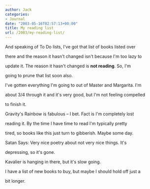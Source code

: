 ```yaml
---
author: Jack
categories:
- Journal
date: "2003-05-16T02:57:13+00:00"
title: My reading list
url: /2003/my-reading-list/
---
```


And speaking of To Do lists, I've got that list of books listed over
  

  
there and the reason it hasn't changed isn't because I'm too lazy to
  

  
update it. The reason it hasn't changed is **not reading**. So, I'm
  

  
going to prune that list soon also.

I've gotten everything I'm going to out of Master and Margarita. I'm
  

  
about 3/4 through it and it's very good, but I'm not feeling compelled
  

  
to finish it.

Gravity's Rainbow is fabulous &#8211; I bet. Fact is I'm completely lost
  

  
reading it. By the time I have time to read I'm typically pretty
  

  
tired, so books like this just turn to gibberish. Maybe some day.

Satan Says: Very nice poetry about not very nice things. It's
  

  
depressing, so it's gone.

Kavalier is hanging in there, but it's slow going.

I have a list of new books to buy, but maybe I should hold off just a
  

  
bit longer.